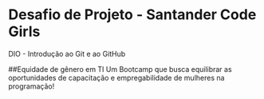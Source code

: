 # Desafio de Projeto - Santander Code Girls
DIO - Introdução ao Git e ao GitHub

##Equidade de gênero em TI
Um Bootcamp que busca equilibrar as oportunidades de capacitação e empregabilidade de mulheres na programação!
